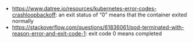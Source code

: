- https://www.datree.io/resources/kubernetes-error-codes-crashloopbackoff: an exit status of “0” means that the container exited normally
- https://stackoverflow.com/questions/61836061/pod-terminated-with-reason-error-and-exit-code-1: exit code 0 means completed
